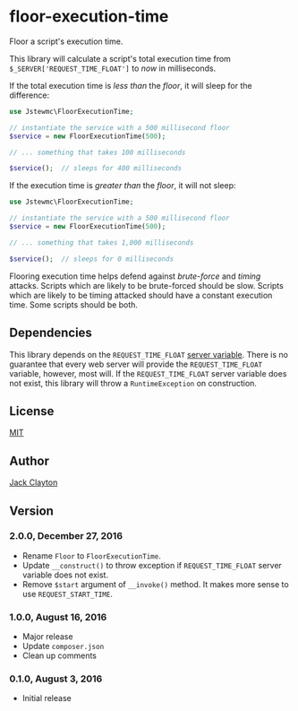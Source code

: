 # floor-execution-time
Floor a script's execution time.

This library will calculate a script's total execution time from `$_SERVER['REQUEST_TIME_FLOAT']` to _now_ in milliseconds. 

If the total execution time is _less than_ the _floor_, it will sleep for the difference:

```php
use Jstewmc\FloorExecutionTime;

// instantiate the service with a 500 millisecond floor
$service = new FloorExecutionTime(500);

// ... something that takes 100 milliseconds

$service();  // sleeps for 400 milliseconds
```

If the execution time is _greater than_ the _floor_, it will not sleep:

```php
use Jstewmc\FloorExecutionTime;

// instantiate the service with a 500 millisecond floor
$service = new FloorExecutionTime(500);

// ... something that takes 1,000 milliseconds

$service();  // sleeps for 0 milliseconds
```

Flooring execution time helps defend against _brute-force_ and _timing_ attacks. Scripts which are likely to be brute-forced should be slow. Scripts which are likely to be timing attacked should have a constant execution time. Some scripts should be both.

## Dependencies

This library depends on the `REQUEST_TIME_FLOAT` [server variable](http://php.net/manual/en/reserved.variables.server.php). There is no guarantee that every web server will provide the `REQUEST_TIME_FLOAT` variable, however, most will. If the `REQUEST_TIME_FLOAT` server variable does not exist, this library will throw a `RuntimeException` on construction.

## License

[MIT](https://github.com/jstewmc/floor-execution-time/blob/master/LICENSE)

## Author

[Jack Clayton](mailto:clayjs0@gmail.com)

## Version

### 2.0.0, December 27, 2016

* Rename `Floor` to `FloorExecutionTime`.
* Update `__construct()` to throw exception if `REQUEST_TIME_FLOAT` server variable does not exist.
* Remove `$start` argument of `__invoke()` method. It makes more sense to use `REQUEST_START_TIME`.

### 1.0.0, August 16, 2016

* Major release
* Update `composer.json`
* Clean up comments

### 0.1.0, August 3, 2016

* Initial release
